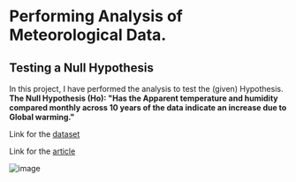 # Performing Analysis of Meteorological Data.
## Testing a Null Hypothesis 
In this project, I have performed the analysis to test the (given) Hypothesis.  
**The Null Hypothesis (Ho): "Has the Apparent temperature and humidity compared monthly across 10 years of the data indicate an increase due to Global warming."**  

Link for the [dataset](https://www.kaggle.com/muthuj7/weather-dataset)

Link for the [article](https://riteshuppal1402.medium.com/performing-analysis-of-meteorological-data-92a4f75148c8)

![image](https://user-images.githubusercontent.com/68817881/148183345-728dc7dd-85a1-4c7d-9de3-c6d945002810.png)

